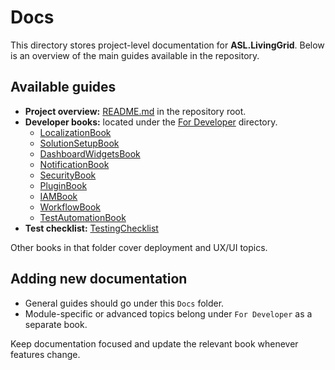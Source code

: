 # Docs

This directory stores project-level documentation for **ASL.LivingGrid**. Below is an overview of the main guides available in the repository.

## Available guides

- **Project overview:** [README.md](../README.md) in the repository root.
- **Developer books:** located under the [For Developer](../For%20Developer) directory.
  - [LocalizationBook](../For%20Developer/LocalizationBook/README.md)
  - [SolutionSetupBook](../For%20Developer/SolutionSetupBook/README.md)
  - [DashboardWidgetsBook](../For%20Developer/DashboardWidgetsBook/README.md)
  - [NotificationBook](../For%20Developer/NotificationBook/README.md)
  - [SecurityBook](../For%20Developer/SecurityBook/README.md)
  - [PluginBook](../For%20Developer/PluginBook/README.md)
  - [IAMBook](../For%20Developer/IAMBook/README.md)
  - [WorkflowBook](../For%20Developer/WorkflowBook/README.md)
  - [TestAutomationBook](../For%20Developer/TestAutomationBook/README.md)
- **Test checklist:** [TestingChecklist](TestingChecklist.md)

Other books in that folder cover deployment and UX/UI topics.

## Adding new documentation

- General guides should go under this `Docs` folder.
- Module-specific or advanced topics belong under `For Developer` as a separate book.

Keep documentation focused and update the relevant book whenever features change.
